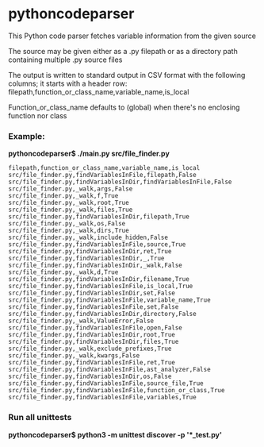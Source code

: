 # pythoncodeparser

This Python code parser fetches variable information from the given source

The source may be given either as a .py filepath or as a directory path
containing multiple .py source files

The output is written to standard output in CSV format with the following
columns; it starts with a header row:
filepath,function\_or\_class\_name,variable\_name,is\_local

Function\_or\_class\_name defaults to (global) when there's no enclosing
function nor class

### Example:

**pythoncodeparser$ ./main.py src/file_finder.py**

```
filepath,function_or_class_name,variable_name,is_local
src/file_finder.py,findVariablesInFile,filepath,False
src/file_finder.py,findVariablesInDir,findVariablesInFile,False
src/file_finder.py,_walk,args,False
src/file_finder.py,_walk,f,True
src/file_finder.py,_walk,root,True
src/file_finder.py,_walk,files,True
src/file_finder.py,findVariablesInDir,filepath,True
src/file_finder.py,_walk,os,False
src/file_finder.py,_walk,dirs,True
src/file_finder.py,_walk,include_hidden,False
src/file_finder.py,findVariablesInFile,source,True
src/file_finder.py,findVariablesInDir,ret,True
src/file_finder.py,findVariablesInDir,_,True
src/file_finder.py,findVariablesInDir,_walk,False
src/file_finder.py,_walk,d,True
src/file_finder.py,findVariablesInDir,filename,True
src/file_finder.py,findVariablesInFile,is_local,True
src/file_finder.py,findVariablesInDir,set,False
src/file_finder.py,findVariablesInFile,variable_name,True
src/file_finder.py,findVariablesInFile,set,False
src/file_finder.py,findVariablesInDir,directory,False
src/file_finder.py,_walk,ValueError,False
src/file_finder.py,findVariablesInFile,open,False
src/file_finder.py,findVariablesInDir,root,True
src/file_finder.py,findVariablesInDir,files,True
src/file_finder.py,_walk,exclude_prefixes,True
src/file_finder.py,_walk,kwargs,False
src/file_finder.py,findVariablesInFile,ret,True
src/file_finder.py,findVariablesInFile,ast_analyzer,False
src/file_finder.py,findVariablesInDir,os,False
src/file_finder.py,findVariablesInFile,source_file,True
src/file_finder.py,findVariablesInFile,function_or_class,True
src/file_finder.py,findVariablesInFile,variables,True
```

### Run all unittests
**pythoncodeparser$ python3 -m unittest discover -p '*_test.py'**
